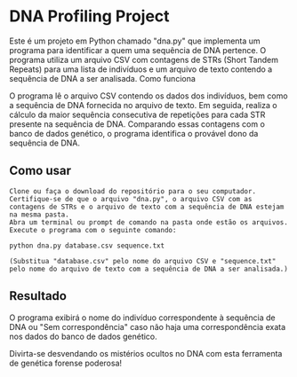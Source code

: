 # DNA Profiling Project #

Este é um projeto em Python chamado "dna.py" que implementa um programa para identificar a quem uma sequência de DNA pertence. O programa utiliza um arquivo CSV com contagens de STRs (Short Tandem Repeats) para uma lista de indivíduos e um arquivo de texto contendo a sequência de DNA a ser analisada.
Como funciona

O programa lê o arquivo CSV contendo os dados dos indivíduos, bem como a sequência de DNA fornecida no arquivo de texto. Em seguida, realiza o cálculo da maior sequência consecutiva de repetições para cada STR presente na sequência de DNA. Comparando essas contagens com o banco de dados genético, o programa identifica o provável dono da sequência de DNA.


## Como usar ##

    Clone ou faça o download do repositório para o seu computador.
    Certifique-se de que o arquivo "dna.py", o arquivo CSV com as contagens de STRs e o arquivo de texto com a sequência de DNA estejam na mesma pasta.
    Abra um terminal ou prompt de comando na pasta onde estão os arquivos.
    Execute o programa com o seguinte comando:

    python dna.py database.csv sequence.txt

    (Substitua "database.csv" pelo nome do arquivo CSV e "sequence.txt" pelo nome do arquivo de texto com a sequência de DNA a ser analisada.)

## Resultado ##

O programa exibirá o nome do indivíduo correspondente à sequência de DNA ou "Sem correspondência" caso não haja uma correspondência exata nos dados do banco de dados genético.

Divirta-se desvendando os mistérios ocultos no DNA com esta ferramenta de genética forense poderosa!
